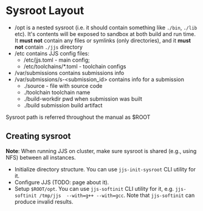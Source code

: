 # Sysroot Layout
* /opt is a nested sysroot (i.e. it should contain something like `./bin`, `./lib` etc). It's contents will be
exposed to sandbox at both build and run time. It __must not__ contain any files or symlinks (only directories),
and it __must not__ contain `./jjs` directory 
* /etc contains JJS config files: 
    - /etc/jjs.toml - main config; 
    - /etc/toolchains/*.toml - toolchain configs
* /var/submissions contains submissions info
* /var/submissions/s-<submission_id> contains info for a submission
    - ./source - file with source code
    - ./toolchain toolchain name
    - ./build-workdir pwd when submission was built
    - ./build submission build artifact
    
Sysroot path is referred throughout the manual as $ROOT

## Creating sysroot

__Note__: When running JJS on cluster, make sure sysroot is shared (e.g., using NFS) between all instances.

* Initialize directory structure. You can use `jjs-init-sysroot` CLI utility for it.
* Configure JJS (TODO: page about it). 
* Setup `$ROOT/opt`. You can use `jjs-softinit` CLI utility for it, e.g. `jjs-softinit /tmp/jjs 
--with=g++ --with=gcc`. Note that `jjs-softinit` can produce invalid results.